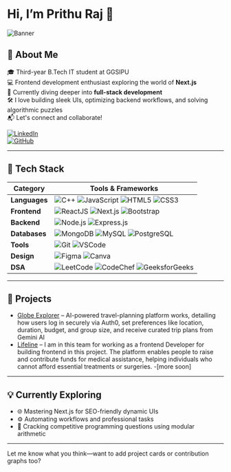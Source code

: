 # Hi, I’m Prithu Raj 👋

![Banner](hm_banner.gif)

## 🚀 About Me

🎓 Third-year B.Tech IT student at GGSIPU  
💻 Frontend development enthusiast exploring the world of **Next.js**  
🌱 Currently diving deeper into **full-stack development**  
🛠️ I love building sleek UIs, optimizing backend workflows, and solving algorithmic puzzles  
📬 Let's connect and collaborate!

[![LinkedIn](https://img.shields.io/badge/LinkedIn-%230A66C2.svg?&style=for-the-badge&logo=LinkedIn&logoColor=white)](https://www.linkedin.com/in/prithu-raj/)  
[![GitHub](https://img.shields.io/badge/GitHub-%23181717.svg?&style=for-the-badge&logo=github&logoColor=white)](https://github.com/prithu12)

---

## 🧰 Tech Stack

| Category        | Tools & Frameworks |
|----------------|--------------------|
| **Languages**  | ![C++](https://img.shields.io/badge/C++-%2300599C.svg?&style=for-the-badge&logo=c%2B%2B&logoColor=white) ![JavaScript](https://img.shields.io/badge/JavaScript-%23323330.svg?&style=for-the-badge&logo=JavaScript&logoColor=F7DF1E) ![HTML5](https://img.shields.io/badge/HTML5-%23E34F26.svg?&style=for-the-badge&logo=HTML5&logoColor=white) ![CSS3](https://img.shields.io/badge/CSS3-%231572B6.svg?&style=for-the-badge&logo=CSS3&logoColor=white) |
| **Frontend**   | ![ReactJS](https://img.shields.io/badge/React-v18.2-%2361DAFB.svg?&style=for-the-badge&logo=react&logoColor=black) ![Next.js](https://img.shields.io/badge/Next.js-%23000000.svg?&style=for-the-badge&logo=nextdotjs&logoColor=white) ![Bootstrap](https://img.shields.io/badge/Bootstrap-%23563D7C.svg?&style=for-the-badge&logo=Bootstrap&logoColor=white) |
| **Backend**    | ![Node.js](https://img.shields.io/badge/Node.js-%23339933.svg?&style=for-the-badge&logo=nodedotjs&logoColor=white) ![Express.js](https://img.shields.io/badge/Express.js-%23000000.svg?&style=for-the-badge&logo=express&logoColor=white) |
| **Databases**  | ![MongoDB](https://img.shields.io/badge/MongoDB-%2347A248.svg?&style=for-the-badge&logo=mongodb&logoColor=white) ![MySQL](https://img.shields.io/badge/MySQL-%2300758F.svg?&style=for-the-badge&logo=mysql&logoColor=white) ![PostgreSQL](https://img.shields.io/badge/PostgreSQL-%23316192.svg?&style=for-the-badge&logo=postgresql&logoColor=white) |
| **Tools**      | ![Git](https://img.shields.io/badge/Git-%23F05032.svg?&style=for-the-badge&logo=git&logoColor=white) ![VSCode](https://img.shields.io/badge/VSCode-%23007ACC.svg?&style=for-the-badge&logo=visual-studio-code&logoColor=white) |
| **Design**     | ![Figma](https://img.shields.io/badge/Figma-%23000000.svg?&style=for-the-badge&logo=figma&logoColor=white) ![Canva](https://img.shields.io/badge/Canva-%2300C4CC.svg?&style=for-the-badge&logo=canva&logoColor=white) |
| **DSA** | ![LeetCode](https://img.shields.io/badge/LeetCode-%23007ACC.svg?&style=for-the-badge&logo=leetcode&logoColor=white) ![CodeChef](https://img.shields.io/badge/CodeChef-%2338353A.svg?&style=for-the-badge&logo=codechef&logoColor=white) ![GeeksforGeeks](https://img.shields.io/badge/GeeksforGeeks-%2300C853.svg?&style=for-the-badge&logo=geeksforgeeks&logoColor=white)


---

## 📌 Projects

- [Globe Explorer](https://github.com/prithu12/GLOBE-EXPLORER) – AI-powered travel-planning platform works, detailing how users log in securely via Auth0, set preferences like location, duration, budget, and group size, and receive curated trip plans from Gemini AI
- [Lifeline](https://github.com/priyanshushrma01/Lifeline) – I am in this team for working as a frontend Developer for building frontend in this project. The platform enables people to raise and contribute funds for medical assistance, helping individuals who cannot afford essential treatments or surgeries.
-[more soon]
---

## 💡 Currently Exploring

- 🌐 Mastering Next.js for SEO-friendly dynamic UIs  
- ⚙️ Automating workflows and professional tasks  
- 🧠 Cracking competitive programming questions using modular arithmetic

---

Let me know what you think—want to add project cards or contribution graphs too?
